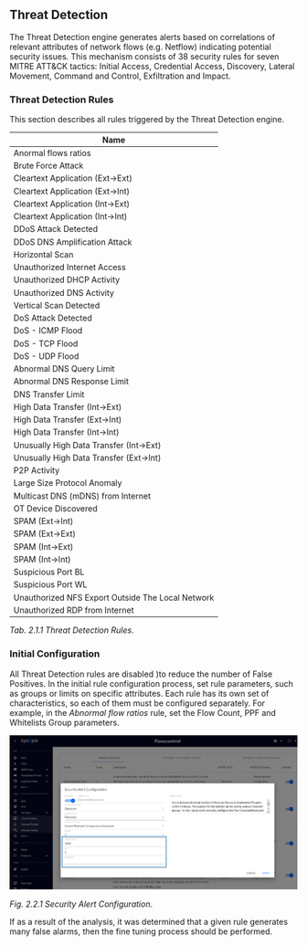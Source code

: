 <!-- Wersja 1.6.1 - docusaurus 2.0 dopasowana rozdzielczość rysunków -->


## Threat Detection

The Threat Detection engine generates alerts based on correlations of relevant attributes of network flows (e.g. Netflow) indicating potential security issues. This mechanism consists of 38 security rules for seven MITRE ATT&CK tactics: Initial Access, Credential Access, Discovery, Lateral Movement, Command and Control, Exfiltration and Impact.

### Threat Detection Rules

This section describes all rules triggered by the Threat Detection engine.

| **Name**                                           |
| -------------------------------------------------- |
| Anormal  flows ratios                              |
| Brute  Force Attack                                |
| Cleartext  Application (Ext->Ext)                  |
| Cleartext  Application (Ext->Int)                  |
| Cleartext  Application (Int->Ext)                  |
| Cleartext  Application (Int->Int)                  |
| DDoS  Attack Detected                              |
| DDoS  DNS Amplification Attack                     |
| Horizontal  Scan                                   |
| Unauthorized  Internet Access                      |
| Unauthorized  DHCP Activity                        |
| Unauthorized  DNS Activity                         |
| Vertical  Scan Detected                            |
| DoS  Attack Detected                               |
| DoS -  ICMP Flood                                  |
| DoS -  TCP Flood                                   |
| DoS -  UDP Flood                                   |
| Abnormal  DNS Query Limit                          |
| Abnormal  DNS Response Limit                       |
| DNS  Transfer Limit                                |
| High  Data Transfer (Int->Ext)                     |
| High  Data Transfer (Ext->Int)                     |
| High  Data Transfer (Int->Int)                     |
| Unusually  High Data Transfer (Int->Ext)           |
| Unusually  High Data Transfer (Ext->Int)           |
| P2P  Activity                                      |
| Large  Size Protocol Anomaly                       |
| Multicast  DNS (mDNS) from Internet                |
| OT  Device Discovered                              |
| SPAM  (Ext->Int)                                   |
| SPAM  (Ext->Ext)                                   |
| SPAM  (Int->Ext)                                   |
| SPAM  (Int->Int)                                   |
| Suspicious  Port BL                                |
| Suspicious  Port WL                                |
| Unauthorized  NFS Export Outside The Local Network |
| Unauthorized  RDP from Internet                    |

*Tab. 2.1.1 Threat Detection Rules*.

 

### Initial Configuration

All Threat Detection rules are disabled )to reduce the number of False Positives. In the initial rule configuration process, set rule parameters, such as groups or limits on specific attributes. Each rule has its own set of characteristics, so each of them must be configured separately. For example, in the *Abnormal flow ratios* rule, set the Flow Count, PPF and Whitelists Group parameters.

![2020-11-06_11-57-46](../assets/2020-11-06_11-57-46.png)

 *Fig. 2.2.1 Security Alert Configuration*. 

 

If as a result of the analysis, it was determined that a given rule generates many false alarms, then the fine tuning process should be performed.

 

 